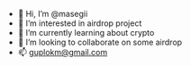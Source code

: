 - 👋 Hi, I’m @masegii
- 👀 I’m interested in airdrop project
- 🌱 I’m currently learning about crypto
- 💞️ I’m looking to collaborate on some airdrop 
- 📫 guplokm@gmail.com

<!---
masegii/masegii is a ✨ special ✨ repository because its `README.md` (this file) appears on your GitHub profile.
You can click the Preview link to take a look at your changes.
--->
